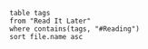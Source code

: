 
```dataview
table tags
from "Read It Later"
where contains(tags, "#Reading")
sort file.name asc
```



